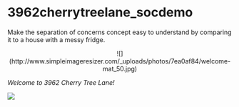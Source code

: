 # 3962cherrytreelane_socdemo
Make the separation of concerns concept easy to understand by comparing it to a house with a messy fridge.

<p align="center">
![](http://www.simpleimageresizer.com/_uploads/photos/7ea0af84/welcome-mat_50.jpg)

*Welcome to 3962 Cherry Tree Lane!*

![](https://thebojansblog.files.wordpress.com/2018/04/separation-of-concerns-feb-2013.png)
</p>
